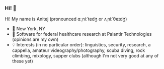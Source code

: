 ### Hi! 👋

<!--
**anitejb/anitejb** is a ✨ _special_ ✨ repository because its `README.md` (this file) appears on your GitHub profile.

Here are some ideas to get you started:

- 🔭 I’m currently working on ...
- 🌱 I’m currently learning ...
- 👯 I’m looking to collaborate on ...
- 🤔 I’m looking for help with ...
- 💬 Ask me about ...
- 📫 How to reach me: ...
- 😄 Pronouns: ...
- ⚡ Fun fact: ...
-->

Hi! My name is Anitej (pronounced ɑːˌniːˈtedʒ or ʌˌniːˈθeɪdʒ)

- 📍 New York, NY
- 🔬 Software for federal healthcare research at Palantir Technologies (opinions are my own)
- 💡 Interests (in no particular order): linguistics, security, research, a cappella, amateur videography/photography, scuba diving, rock climbing, mixology, supper clubs (although I'm not very good at any of these yet)
